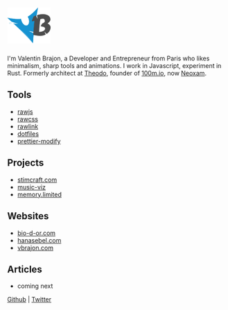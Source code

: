 # <img src="images/varch-logo.svg" width="100" />

I'm Valentin Brajon, a Developer and Entrepreneur from Paris who likes minimalism, sharp tools and animations. I work in Javascript, experiment in Rust. Formerly architect at [Theodo](theodo.com), founder of [100m.io](100m.io), now [Neoxam](neoxam.com).

## Tools
- [rawjs](https://vbrajon.github.io/rawjs/)
- [rawcss](https://rawcss.com)
- [rawlink](https://raw.link)
- [dotfiles](https://vbrajon.github.io/dotfiles/)
- [prettier-modify](https://vbrajon.github.io/prettier-modify/)

## Projects
- [stimcraft.com](https://stimcraft.com/)
- [music-viz](https://vbrajon.github.io/music-viz/)
- [memory.limited](https://memory.limited/)

## Websites
- [bio-d-or.com](bio-d-or.com)
- [hanasebel.com](hanasebel.com)
- [vbrajon.com](vbrajon.com)

## Articles
- coming next

[Github](https://github.com/vbrajon) | [Twitter](https://twitter.com/vbrajon)
